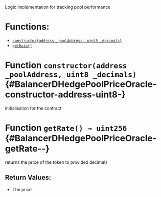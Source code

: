 Logic implementation for tracking pool performance

# Functions:
- [`constructor(address _poolAddress, uint8 _decimals)`](#BalancerDHedgePoolPriceOracle-constructor-address-uint8-)
- [`getRate()`](#BalancerDHedgePoolPriceOracle-getRate--)



# Function `constructor(address _poolAddress, uint8 _decimals)` {#BalancerDHedgePoolPriceOracle-constructor-address-uint8-}
initialisation for the contract




# Function `getRate() → uint256` {#BalancerDHedgePoolPriceOracle-getRate--}
returns the price of the token to provided decimals



## Return Values:
- The price


